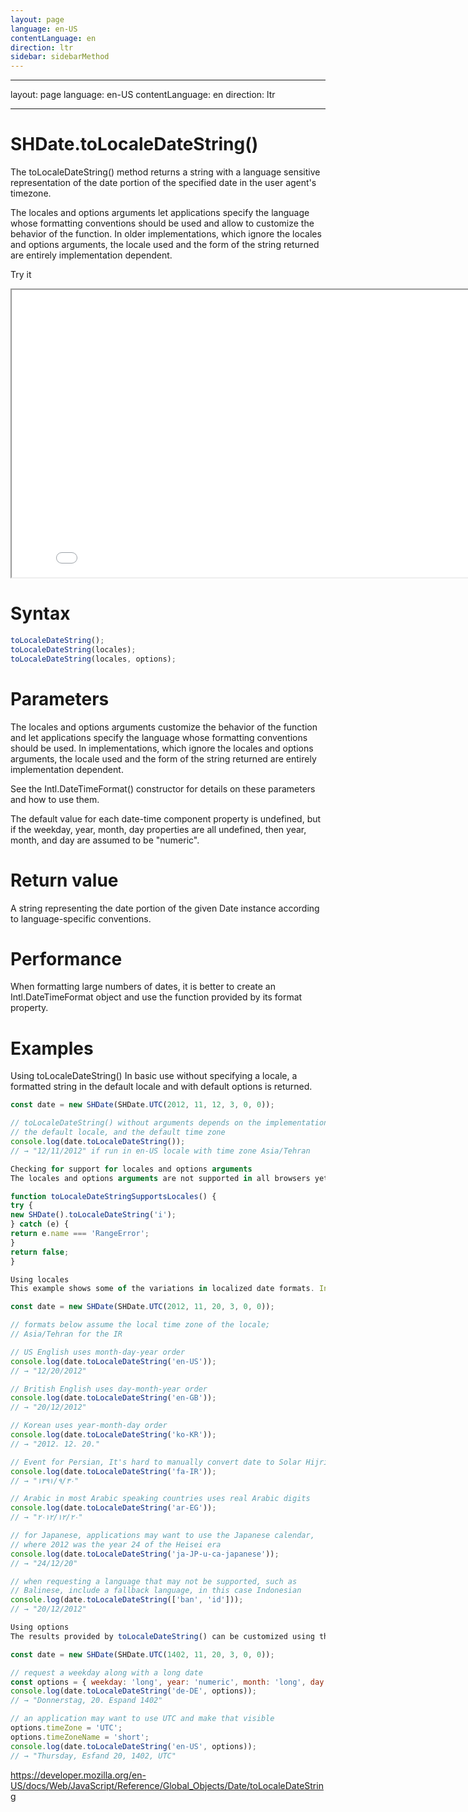 ```yaml
---
layout: page
language: en-US
contentLanguage: en
direction: ltr
sidebar: sidebarMethod
---
```


---

layout: page
language: en-US
contentLanguage: en
direction: ltr

---

# SHDate.toLocaleDateString()

The toLocaleDateString() method returns a string with a language sensitive representation of the date portion of the specified date in the user agent's timezone.

The locales and options arguments let applications specify the language whose formatting conventions should be used and allow to customize the behavior of the function. In older implementations, which ignore the locales and options arguments, the locale used and the form of the string returned are entirely implementation dependent.

Try it

<iframe style="width: 830px; height: 460px;" src="/SHDateTime-js/examples/live.html?function=toLocaleDateString" title="MDN Web Docs Interactive Example" loading="lazy"></iframe>
<br/>

# Syntax

```js
toLocaleDateString();
toLocaleDateString(locales);
toLocaleDateString(locales, options);
```

# Parameters

The locales and options arguments customize the behavior of the function and let applications specify the language whose formatting conventions should be used. In implementations, which ignore the locales and options arguments, the locale used and the form of the string returned are entirely implementation dependent.

See the Intl.DateTimeFormat() constructor for details on these parameters and how to use them.

The default value for each date-time component property is undefined, but if the weekday, year, month, day properties are all undefined, then year, month, and day are assumed to be "numeric".

# Return value

A string representing the date portion of the given Date instance according to language-specific conventions.

# Performance

When formatting large numbers of dates, it is better to create an Intl.DateTimeFormat object and use the function provided by its format property.

# Examples

Using toLocaleDateString()
In basic use without specifying a locale, a formatted string in the default locale and with default options is returned.

```js
const date = new SHDate(SHDate.UTC(2012, 11, 12, 3, 0, 0));

// toLocaleDateString() without arguments depends on the implementation,
// the default locale, and the default time zone
console.log(date.toLocaleDateString());
// → "12/11/2012" if run in en-US locale with time zone Asia/Tehran

Checking for support for locales and options arguments
The locales and options arguments are not supported in all browsers yet. To check whether an implementation supports them already, you can use the requirement that illegal language tags are rejected with a RangeError exception:

function toLocaleDateStringSupportsLocales() {
try {
new SHDate().toLocaleDateString('i');
} catch (e) {
return e.name === 'RangeError';
}
return false;
}

Using locales
This example shows some of the variations in localized date formats. In order to get the format of the language used in the user interface of your application, make sure to specify that language (and possibly some fallback languages) using the locales argument:

const date = new SHDate(SHDate.UTC(2012, 11, 20, 3, 0, 0));

// formats below assume the local time zone of the locale;
// Asia/Tehran for the IR

// US English uses month-day-year order
console.log(date.toLocaleDateString('en-US'));
// → "12/20/2012"

// British English uses day-month-year order
console.log(date.toLocaleDateString('en-GB'));
// → "20/12/2012"

// Korean uses year-month-day order
console.log(date.toLocaleDateString('ko-KR'));
// → "2012. 12. 20."

// Event for Persian, It's hard to manually convert date to Solar Hijri
console.log(date.toLocaleDateString('fa-IR'));
// → "۱۳۹۱/۹/۳۰"

// Arabic in most Arabic speaking countries uses real Arabic digits
console.log(date.toLocaleDateString('ar-EG'));
// → "٢٠‏/١٢‏/٢٠١٢"

// for Japanese, applications may want to use the Japanese calendar,
// where 2012 was the year 24 of the Heisei era
console.log(date.toLocaleDateString('ja-JP-u-ca-japanese'));
// → "24/12/20"

// when requesting a language that may not be supported, such as
// Balinese, include a fallback language, in this case Indonesian
console.log(date.toLocaleDateString(['ban', 'id']));
// → "20/12/2012"

Using options
The results provided by toLocaleDateString() can be customized using the options argument:

const date = new SHDate(SHDate.UTC(1402, 11, 20, 3, 0, 0));

// request a weekday along with a long date
const options = { weekday: 'long', year: 'numeric', month: 'long', day: 'numeric' };
console.log(date.toLocaleDateString('de-DE', options));
// → "Donnerstag, 20. Espand 1402"

// an application may want to use UTC and make that visible
options.timeZone = 'UTC';
options.timeZoneName = 'short';
console.log(date.toLocaleDateString('en-US', options));
// → "Thursday, Esfand 20, 1402, UTC"
```

https://developer.mozilla.org/en-US/docs/Web/JavaScript/Reference/Global_Objects/Date/toLocaleDateString
